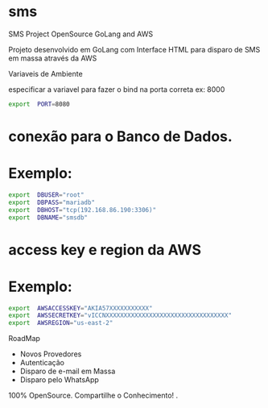 # sms
SMS Project OpenSource GoLang and AWS

Projeto desenvolvido em GoLang com Interface HTML para disparo de SMS em massa através da AWS

Variaveis de Ambiente

especificar a variavel para fazer o bind na porta correta ex: 8000
```sh
export  PORT=8080
```
# conexão para o Banco de Dados.
# Exemplo:
```sh
export	DBUSER="root"
export	DBPASS="mariadb"
export	DBHOST="tcp(192.168.86.190:3306)"
export	DBNAME="smsdb"
```

# access key e region da AWS
# Exemplo:
```sh
export  AWSACCESSKEY="AKIA57XXXXXXXXXXX"
export  AWSSECRETKEY="vICCNXXXXXXXXXXXXXXXXXXXXXXXXXXXXXXXXXX"
export  AWSREGION="us-east-2"
```

RoadMap

- Novos Provedores
- Autenticação
- Disparo de e-mail em Massa
- Disparo pelo WhatsApp


100% OpenSource.
Compartilhe o Conhecimento!
.
